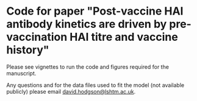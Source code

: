 # Code for paper "Post-vaccine HAI antibody kinetics are driven by pre-vaccination HAI titre and vaccine history"

Please see vignettes to run the code and figures required for the manuscript. 

Any questions and for the data files used to fit the model (not available publicly) please email david.hodgson@lshtm.ac.uk.
